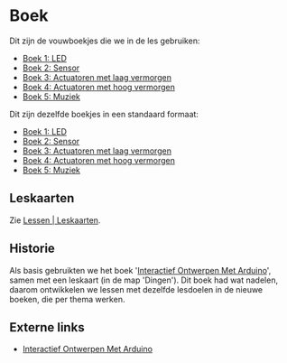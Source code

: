 # Boek

Dit zijn de vouwboekjes die we in de les gebruiken:

 * [Boek 1: LED](Boekje_led.pdf)
 * [Boek 2: Sensor](Boekje_sensor.pdf)
 * [Boek 3: Actuatoren met laag vermorgen](Boekje_actuatoren_laag.pdf)
 * [Boek 4: Actuatoren met hoog vermorgen](Boekje_actuatoren_hoog.pdf)
 * [Boek 5: Muziek](Boekje_5_muziek.pdf)

Dit zijn dezelfde boekjes in een standaard formaat:

 * [Boek 1: LED](Boek_led.pdf)
 * [Boek 2: Sensor](Boek_sensor.pdf)
 * [Boek 3: Actuatoren met laag vermorgen](Boek_actuatoren_laag.pdf)
 * [Boek 4: Actuatoren met hoog vermorgen](Boek_actuatoren_hoog.pdf)
 * [Boek 5: Muziek](Boek_5_muziek.pdf)

## Leskaarten

Zie [Lessen | Leskaarten](https://github.com/richelbilderbeek/ArduinoCourse/tree/master/Lessen/Leskaarten).

## Historie

Als basis gebruikten we het boek '[Interactief Ontwerpen Met Arduino](https://sites.google.com/site/hwcontwerpen/interactief-ontwerpen-met-arduino)', 
samen met een leskaart (in de map 'Dingen'). Dit boek had wat nadelen,
daarom ontwikkelen we lessen met dezelfde lesdoelen in de nieuwe boeken, die per thema werken.

## Externe links

 * [Interactief Ontwerpen Met Arduino](https://sites.google.com/site/hwcontwerpen/interactief-ontwerpen-met-arduino)